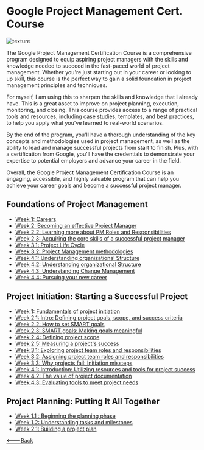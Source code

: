 # Google Project Management Cert. Course

![texture](https://images.unsplash.com/photo-1470790376778-a9fbc86d70e2?ixlib=rb-4.0.3&ixid=MnwxMjA3fDB8MHxwaG90by1wYWdlfHx8fGVufDB8fHx8&auto=format&fit=crop&w=808&q=80)

The Google Project Management Certification Course is a comprehensive program designed to equip aspiring project managers with the skills and knowledge needed to succeed in the fast-paced world of project management. Whether you're just starting out in your career or looking to up skill, this course is the perfect way to gain a solid foundation in project management principles and techniques.

For myself, I am using this to sharpen the skills and knowledge that I already have. This is a great asset to improve on project planning, execution, monitoring, and closing. This course provides access to a range of practical tools and resources, including case studies, templates, and best practices, to help you apply what you've learned to real-world scenarios.

By the end of the program, you'll have a thorough understanding of the key concepts and methodologies used in project management, as well as the ability to lead and manage successful projects from start to finish. Plus, with a certification from Google, you'll have the credentials to demonstrate your expertise to potential employers and advance your career in the field.

Overall, the Google Project Management Certification Course is an engaging, accessible, and highly valuable program that can help you achieve your career goals and become a successful project manager.

## Foundations of Project Management

- [Week 1: Careers](./1.Week_1_Foundations/pmCareers.md)
- [Week 2: Becoming an effective Project Manager](./1.Week_2_Foundations/effectivePM.md)
- [Week 2.2: Learning more about PM Roles and Responsibilities](./1.Week_2_Foundations/2.2effective.md)
- [Week 2.3: Acquiring the core skills of a successful project manager](./1.Week_2_Foundations/2.3core.md)
- [Week 3.1: Project Life Cycle](./1.Week_3_Foundations/3.1projectLifeCycle.md)
- [Week 3.2: Project Management methodologies](./1.Week_3_Foundations/3.2pmMethodologies.md)
- [Week 4.1: Understanding organizational Structure](./1.Week_4_Foundations/4.1.md)
- [Week 4.2: Understanding organizational Structure](./1.Week_4_Foundations/4.2.md)
- [Week 4.3: Understanding Change Management](./1.Week_4_Foundations/4.3.md)
- [Week 4.4: Pursuing your new career](./1.Week_4_Foundations/4.4.md)

## Project Initiation: Starting a Successful Project

- [Week 1: Fundamentals of project initiation](./2.Week_1_Initiation/1.1.md)
- [Week 2.1: Intro: Defining project goals, scope, and success criteria](./2.Week_2_Defining/2.1.md)
- [Week 2.2: How to set SMART goals](./2.Week_2_Defining/2.2.md)
- [Week 2.3: SMART goals: Making goals meaningful](./2.Week_2_Defining/2.3.md)
- [Week 2.4: Defining project scope](./2.Week_2_Defining/2.4.md)
- [Week 2.5: Measuring a project's success](./2.Week_2_Defining/2.5.md)
- [Week 3.1: Exploring project team roles and responsibilities](./2.Week_3_Stakeholders/3.1.md)
- [Week 3.2: Assigning project team roles and responsibilities](./2.Week_3_Stakeholders/3.2.md)
- [Week 3.3: Why projects fail: Initiation missteps](./2.Week_3_Stakeholders/3.3.md)
- [Week 4.1: Introduction: Utilizing resources and tools for project success](./2.Week_4_Project_Resources/4.1.md)
- [Week 4.2: The value of project documentation](./2.Week_4_Project_Resources/4.2.md)
- [Week 4.3: Evaluating tools to meet project needs](./2.Week_4_Project_Resources/4.3.md)

## Project Planning: Putting It All Together

- [Week 1.1 : Beginning the planning phase](./3.Week_1_AllTogether/1.1.md)
- [Week 1.2: Understanding tasks and milestones](./3.Week_1_AllTogether/1.2.md)
- [Week 2.1: Building a project plan](./3.Week_2_Building/2.1.md)

[<---Back](../README.md)
